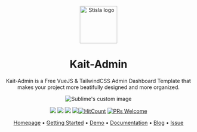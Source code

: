 <p align="center">
  <a href="https://getstisla.com">
    <img src="https://user-images.githubusercontent.com/46257169/85205526-0c14e500-b346-11ea-8d43-84088925b0f1.png" alt="Stisla logo" width="100" height="100">
  </a>
</p>

<h1 align="center">Kait-Admin</h1>

<p align="center">
Kait-Admin is a Free VueJS & TailwindCSS Admin Dashboard Template that makes your project more beatifully designed and more organized.
</p>

<p align="center">
  <img src="https://user-images.githubusercontent.com/46257169/85205857-2e0f6700-b348-11ea-9d71-0d19e288c48e.png" alt="Sublime's custom image"/>
</p>

<span align="center">

[![](https://img.shields.io/github/issues/devoverid/kait-admin?style=flat-square)](https://img.shields.io/github/issues/devoverid/kait-admin?style=flat-square) ![](https://img.shields.io/github/stars/devoverid/kait-admin?style=flat-square)
![](https://img.shields.io/github/forks/devoverid/kait-admin?style=flat-square) ![](https://img.shields.io/github/license/devoverid/kait-admin?style=flat-square)[![HitCount](http://hits.dwyl.com/syauqizaidan/https://githubcom/devoverid/kait-admin.svg)](http://hits.dwyl.com/syauqizaidan/https://githubcom/devoverid/kait-admin)  [![PRs Welcome](https://img.shields.io/badge/PRs-welcome-brightgreen.svg?style=flat-square)](http://makeapullrequest.com)

</span>

<p align="center">
  <a href="https://getstisla.com">Homepage</a>
  •
  <a href="https://getstisla.com/getting-started">Getting Started</a>
  •
  <a href="https://demo.getstisla.com" target="_new">Demo</a>
  •
  <a href="https://getstisla.com/docs">Documentation</a>
  •
  <a href="https://getstisla.com/blog">Blog</a>
  •
  <a href="https://getstisla.com/support">Issue</a>
</p>

<br>


